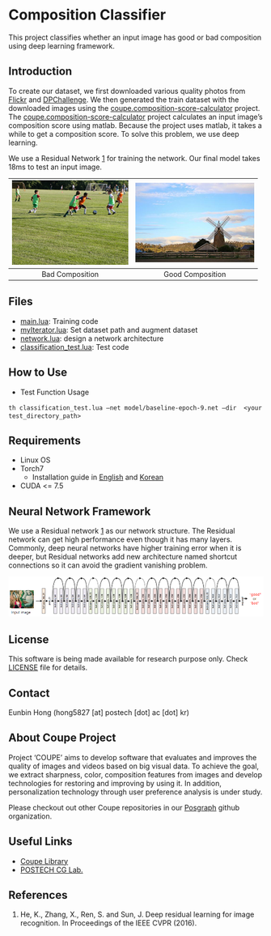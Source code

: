 # Composition Classifier #
This project classifies whether an input image has good or bad composition using deep learning framework.

## Introduction ##
To create our dataset, we first downloaded various quality photos from [Flickr](www.flickr.com) and [DPChallenge](www.dpchallenge.com). We then generated the train dataset with the downloaded images using the [coupe.composition-score-calculator](https://github.com/posgraph/coupe.composition-score-calculator) project. The [coupe.composition-score-calculator](https://github.com/posgraph/coupe.composition-score-calculator) project calculates an input image’s composition score using matlab. Because the project uses matlab, it takes a while to get a composition score. To solve this problem, we use deep learning.  
  
We use a Residual Network [1](#references) for training the network. Our final model takes 18ms to test an input image.  

|![Bad Composition](docs/images/bad_composition.png)|![Good Composition](docs/images/good_composition.png)|
|:-------------:|:--------------:|
|Bad Composition|Good Composition|

## Files ##
  * [main.lua](Composition%20Classifier/main.lua): Training code
  * [myIterator.lua](Composition%20Classifier/myIterator.lua): Set dataset path and augment dataset
  * [network.lua](Composition%20Classifier/network.lua): design a network architecture
  * [classification_test.lua](Composition%20Classifier/classification_test.lua): Test code
    
## How to Use ##
* Test Function Usage  
```
th classification_test.lua –net model/baseline-epoch-9.net –dir  <your test_directory_path>
```
## Requirements ##
* Linux OS
* Torch7
  * Installation guide in [English](http://www.jetsonhacks.com/2015/05/20/torch-7-scientific-computer-framework-with-cudnn-nvidia-jetson-tk1/) and [Korean](http://www.whydsp.org/279)
* CUDA <= 7.5

## Neural Network Framework ##
We use a Residual network [1](#references) as our network structure. The Residual network can get high performance even though it has many layers. Commonly, deep neural networks have higher training error when it is deeper, but Residual networks add new architecture named shortcut connections so it can avoid the gradient vanishing problem.

![Composition Network](docs/images/composition_network.png)

## License ##
This software is being made available for research purpose only. Check [LICENSE](LICENSE) file for details.  

## Contact ##
Eunbin Hong (hong5827 [at] postech [dot] ac [dot] kr)

## About Coupe Project ##
Project ‘COUPE’ aims to develop software that evaluates and improves the quality of images and videos based on big visual data. To achieve the goal, we extract sharpness, color, composition features from images and develop technologies for restoring and improving by using it. In addition, personalization technology through user preference analysis is under study.  
  
Please checkout out other Coupe repositories in our [Posgraph](https://github.com/posgraph) github organization.

## Useful Links ##

  * [Coupe Library](http://coupe.postech.ac.kr/)
  * [POSTECH CG Lab.](http://cg.postech.ac.kr/)
  
## References ##
1. He, K., Zhang, X., Ren, S. and Sun, J. Deep residual learning for image recognition. In Proceedings of the IEEE CVPR (2016). 
